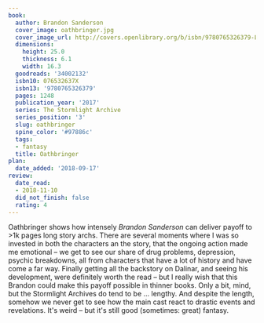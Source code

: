 ```yaml
---
book:
  author: Brandon Sanderson
  cover_image: oathbringer.jpg
  cover_image_url: http://covers.openlibrary.org/b/isbn/9780765326379-L.jpg
  dimensions:
    height: 25.0
    thickness: 6.1
    width: 16.3
  goodreads: '34002132'
  isbn10: 076532637X
  isbn13: '9780765326379'
  pages: 1248
  publication_year: '2017'
  series: The Stormlight Archive
  series_position: '3'
  slug: oathbringer
  spine_color: '#97886c'
  tags:
  - fantasy
  title: Oathbringer
plan:
  date_added: '2018-09-17'
review:
  date_read:
  - 2018-11-10
  did_not_finish: false
  rating: 4
---
```


Oathbringer shows how intensely *Brandon Sanderson* can deliver payoff to &gt;1k pages long story archs. There are several moments where I was so invested in both the characters an the story, that the ongoing action made me emotional – we get to see our share of drug problems, depression, psychic breakdowns, all from characters that have a lot of history and have come a far way. Finally getting all the backstory on Dalinar, and seeing his development, were definitely worth the read – but I really wish that this Brandon could make this payoff possible in thinner books. Only a bit, mind, but the Stormlight Archives do tend to be … lengthy. And despite the length, somehow we never get to see how the main cast react to drastic events and revelations. It's weird – but it's still good (sometimes: great) fantasy.
